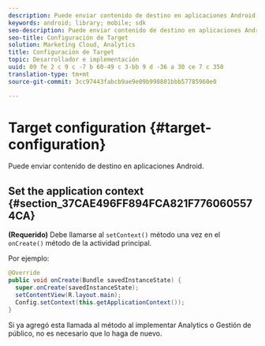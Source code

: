 ```yaml
---
description: Puede enviar contenido de destino en aplicaciones Android.
keywords: android; library; mobile; sdk
seo-description: Puede enviar contenido de destino en aplicaciones Android.
seo-title: Configuración de Target
solution: Marketing Cloud, Analytics
title: Configuración de Target
topic: Desarrollador e implementación
uuid: 09 fe 2 c 9 c -7 b 60-49 c 3-bb 9 d -36 a 30 ce 7 c 350
translation-type: tm+mt
source-git-commit: 3cc97443fabcb9ae9e09b998801bbb57785960e0

---
```



# Target configuration {#target-configuration}

Puede enviar contenido de destino en aplicaciones Android.

## Set the application context {#section_37CAE496FF894FCA821F7760605574CA}

**(Requerido)** Debe llamarse al `setContext()` método una vez en el `onCreate()` método de la actividad principal.

Por ejemplo:

```java
@Override 
public void onCreate(Bundle savedInstanceState) { 
  super.onCreate(savedInstanceState); 
  setContentView(R.layout.main); 
  Config.setContext(this.getApplicationContext()); 
}
```

Si ya agregó esta llamada al método al implementar Analytics o Gestión de público, no es necesario que lo haga de nuevo.
